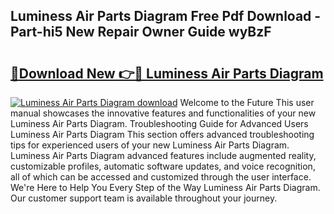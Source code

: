 ## Luminess Air Parts Diagram Free Pdf Download - Part-hi5 New Repair Owner Guide wyBzF

# <h2><a href="http://dfuqbw.blite.top/?on=Luminess+Air+Parts+Diagram">🔗Download New 👉🔴 Luminess Air Parts Diagram</a></h2>

[![Luminess Air Parts Diagram download](https://i.imgur.com/lujVjoI.png)](http://dfuqbw.blite.top/?on=Luminess+Air+Parts+Diagram)
Welcome to the Future This user manual showcases the innovative features and functionalities of your new Luminess Air Parts Diagram. Troubleshooting Guide for Advanced Users Luminess Air Parts Diagram This section offers advanced troubleshooting tips for experienced users of your new Luminess Air Parts Diagram. Luminess Air Parts Diagram advanced features include augmented reality, customizable profiles, automatic software updates, and voice recognition, all of which can be accessed and customized through the user interface. We're Here to Help You Every Step of the Way Luminess Air Parts Diagram. Our customer support team is available throughout your journey.
